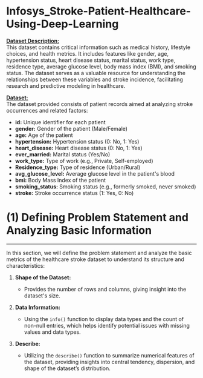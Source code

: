 # Infosys_Stroke-Patient-Healthcare-Using-Deep-Learning

**<ins>Dataset Description:</ins>**       
This dataset contains critical information such as medical history, lifestyle choices, and health metrics. It includes features like gender, age, hypertension status, heart disease status, marital status, work type, residence type, average glucose level, body mass index (BMI), and smoking status. The dataset serves as a valuable resource for understanding the relationships between these variables and stroke incidence, facilitating research and predictive modeling in healthcare.

**<ins>Dataset:</ins>**  
The dataset provided consists of patient records aimed at analyzing stroke occurrences and related factors:
* **id:** Unique identifier for each patient
* **gender:** Gender of the patient (Male/Female)
* **age:** Age of the patient
* **hypertension:** Hypertension status (0: No, 1: Yes)
* **heart_disease:** Heart disease status (0: No, 1: Yes)
* **ever_married:** Marital status (Yes/No)
* **work_type:** Type of work (e.g., Private, Self-employed)
* **Residence_type:** Type of residence (Urban/Rural)
* **avg_glucose_level:** Average glucose level in the patient's blood
* **bmi:** Body Mass Index of the patient
* **smoking_status:** Smoking status (e.g., formerly smoked, never smoked)
* **stroke:** Stroke occurrence status (1: Yes, 0: No)

# **(1) Defining Problem Statement and Analyzing Basic Information**
***

In this section, we will define the problem statement and analyze the basic metrics of the healthcare stroke dataset to understand its structure and characteristics:

1. **Shape of the Dataset:** 
   - Provides the number of rows and columns, giving insight into the dataset's size.

2. **Data Information:**
   - Using the `info()` function to display data types and the count of non-null entries, which helps identify potential issues with missing values and data types.

3. **Describe:**
   - Utilizing the `describe()` function to summarize numerical features of the dataset, providing insights into central tendency, dispersion, and shape of the dataset’s distribution.



